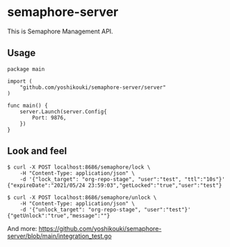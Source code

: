 # semaphore-server

This is Semaphore Management API.

## Usage

```
package main

import (
	"github.com/yoshikouki/semaphore-server/server"
)

func main() {
	server.Launch(server.Config{
		Port: 9876,
	})
}

```

## Look and feel

```
$ curl -X POST localhost:8686/semaphore/lock \
    -H "Content-Type: application/json" \
    -d '{"lock_target": "org-repo-stage", "user":"test", "ttl":"10s"}'
{"expireDate":"2021/05/24 23:59:03","getLocked":"true","user":"test"}

$ curl -X POST localhost:8686/semaphore/unlock \
    -H "Content-Type: application/json" \
    -d '{"unlock_target": "org-repo-stage", "user":"test"}'
{"getUnlock":"true","message":""}
```

And more: https://github.com/yoshikouki/semaphore-server/blob/main/integration_test.go
